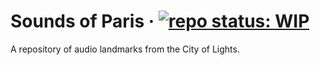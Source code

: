 # Sounds of Paris &middot; [![repo status: WIP](https://img.shields.io/badge/repo%20status-WIP-yellow.svg)](https://scottshooter90.github.io/sounds-of-paris)
A repository of audio landmarks from the City of Lights.
